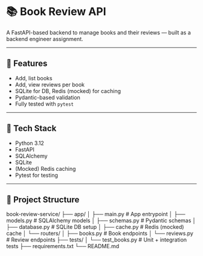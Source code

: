 # 📚 Book Review API

A FastAPI-based backend to manage books and their reviews — built as a backend engineer assignment.

---

## 🚀 Features

- Add, list books
- Add, view reviews per book
- SQLite for DB, Redis (mocked) for caching
- Pydantic-based validation
- Fully tested with `pytest`

---

## 🧰 Tech Stack

- Python 3.12
- FastAPI
- SQLAlchemy
- SQLite
- (Mocked) Redis caching
- Pytest for testing

---

## 📁 Project Structure

book-review-service/
├── app/
│ ├── main.py # App entrypoint
│ ├── models.py # SQLAlchemy models
│ ├── schemas.py # Pydantic schemas
│ ├── database.py # SQLite DB setup
│ ├── cache.py # Redis (mocked) cache
│ └── routers/
│ ├── books.py # Book endpoints
│ └── reviews.py # Review endpoints
├── tests/
│ └── test_books.py # Unit + integration tests
├── requirements.txt
└── README.md


